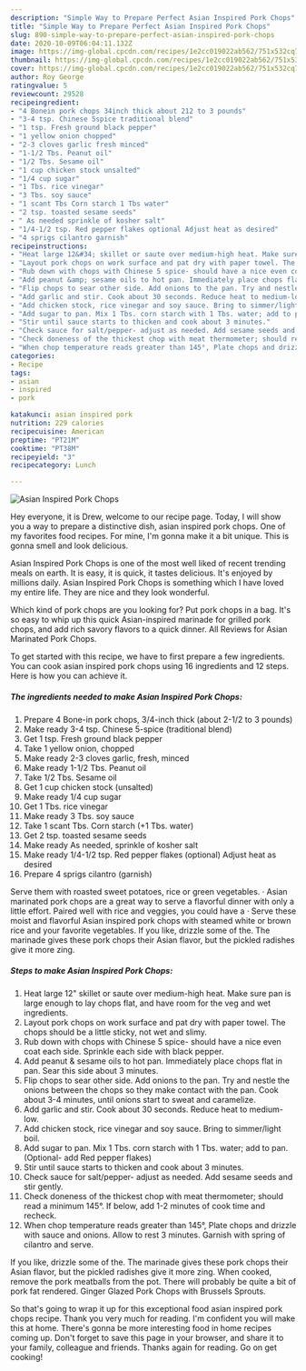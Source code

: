 ```yaml
---
description: "Simple Way to Prepare Perfect Asian Inspired Pork Chops"
title: "Simple Way to Prepare Perfect Asian Inspired Pork Chops"
slug: 890-simple-way-to-prepare-perfect-asian-inspired-pork-chops
date: 2020-10-09T06:04:11.132Z
image: https://img-global.cpcdn.com/recipes/1e2cc019022ab562/751x532cq70/asian-inspired-pork-chops-recipe-main-photo.jpg
thumbnail: https://img-global.cpcdn.com/recipes/1e2cc019022ab562/751x532cq70/asian-inspired-pork-chops-recipe-main-photo.jpg
cover: https://img-global.cpcdn.com/recipes/1e2cc019022ab562/751x532cq70/asian-inspired-pork-chops-recipe-main-photo.jpg
author: Roy George
ratingvalue: 5
reviewcount: 29528
recipeingredient:
- "4 Bonein pork chops 34inch thick about 212 to 3 pounds"
- "3-4 tsp. Chinese 5spice traditional blend"
- "1 tsp. Fresh ground black pepper"
- "1 yellow onion chopped"
- "2-3 cloves garlic fresh minced"
- "1-1/2 Tbs. Peanut oil"
- "1/2 Tbs. Sesame oil"
- "1 cup chicken stock unsalted"
- "1/4 cup sugar"
- "1 Tbs. rice vinegar"
- "3 Tbs. soy sauce"
- "1 scant Tbs Corn starch 1 Tbs water"
- "2 tsp. toasted sesame seeds"
- " As needed sprinkle of kosher salt"
- "1/4-1/2 tsp. Red pepper flakes optional Adjust heat as desired"
- "4 sprigs cilantro garnish"
recipeinstructions:
- "Heat large 12&#34; skillet or saute over medium-high heat. Make sure pan is large enough to lay chops flat, and have room for the veg and wet ingredients."
- "Layout pork chops on work surface and pat dry with paper towel. The chops should be a little sticky, not wet and slimy."
- "Rub down with chops with Chinese 5 spice- should have a nice even coat each side. Sprinkle each side with black pepper."
- "Add peanut &amp; sesame oils to hot pan. Immediately place chops flat in pan. Sear this side about 3 minutes."
- "Flip chops to sear other side. Add onions to the pan. Try and nestle the onions between the chops so they make contact with the pan. Cook about 3-4 minutes, until onions start to sweat and caramelize."
- "Add garlic and stir. Cook about 30 seconds. Reduce heat to medium-low."
- "Add chicken stock, rice vinegar and soy sauce. Bring to simmer/light boil."
- "Add sugar to pan. Mix 1 Tbs. corn starch with 1 Tbs. water; add to pan. (Optional- add Red pepper flakes)"
- "Stir until sauce starts to thicken and cook about 3 minutes."
- "Check sauce for salt/pepper- adjust as needed. Add sesame seeds and stir gently."
- "Check doneness of the thickest chop with meat thermometer; should read a minimum 145°. If below, add 1-2 minutes of cook time and recheck."
- "When chop temperature reads greater than 145°, Plate chops and drizzle with sauce and onions. Allow to rest 3 minutes. Garnish with spring of cilantro and serve."
categories:
- Recipe
tags:
- asian
- inspired
- pork

katakunci: asian inspired pork 
nutrition: 229 calories
recipecuisine: American
preptime: "PT21M"
cooktime: "PT38M"
recipeyield: "3"
recipecategory: Lunch

---
```



![Asian Inspired Pork Chops](https://img-global.cpcdn.com/recipes/1e2cc019022ab562/751x532cq70/asian-inspired-pork-chops-recipe-main-photo.jpg)

Hey everyone, it is Drew, welcome to our recipe page. Today, I will show you a way to prepare a distinctive dish, asian inspired pork chops. One of my favorites food recipes. For mine, I'm gonna make it a bit unique. This is gonna smell and look delicious.

Asian Inspired Pork Chops is one of the most well liked of recent trending meals on earth. It is easy, it is quick, it tastes delicious. It's enjoyed by millions daily. Asian Inspired Pork Chops is something which I have loved my entire life. They are nice and they look wonderful.

Which kind of pork chops are you looking for? Put pork chops in a bag. It&#39;s so easy to whip up this quick Asian-inspired marinade for grilled pork chops, and add rich savory flavors to a quick dinner. All Reviews for Asian Marinated Pork Chops.


To get started with this recipe, we have to first prepare a few ingredients. You can cook asian inspired pork chops using 16 ingredients and 12 steps. Here is how you can achieve it.

<!--inarticleads1-->

##### The ingredients needed to make Asian Inspired Pork Chops:

1. Prepare 4 Bone-in pork chops, 3/4-inch thick (about 2-1/2 to 3 pounds)
1. Make ready 3-4 tsp. Chinese 5-spice (traditional blend)
1. Get 1 tsp. Fresh ground black pepper
1. Take 1 yellow onion, chopped
1. Make ready 2-3 cloves garlic, fresh, minced
1. Make ready 1-1/2 Tbs. Peanut oil
1. Take 1/2 Tbs. Sesame oil
1. Get 1 cup chicken stock (unsalted)
1. Make ready 1/4 cup sugar
1. Get 1 Tbs. rice vinegar
1. Make ready 3 Tbs. soy sauce
1. Take 1 scant Tbs. Corn starch (+1 Tbs. water)
1. Get 2 tsp. toasted sesame seeds
1. Make ready  As needed, sprinkle of kosher salt
1. Make ready 1/4-1/2 tsp. Red pepper flakes (optional) Adjust heat as desired
1. Prepare 4 sprigs cilantro (garnish)


Serve them with roasted sweet potatoes, rice or green vegetables. · Asian marinated pork chops are a great way to serve a flavorful dinner with only a little effort. Paired well with rice and veggies, you could have a · Serve these moist and flavorful Asian inspired pork chops with steamed white or brown rice and your favorite vegetables. If you like, drizzle some of the. The marinade gives these pork chops their Asian flavor, but the pickled radishes give it more zing. 

<!--inarticleads2-->

##### Steps to make Asian Inspired Pork Chops:

1. Heat large 12&#34; skillet or saute over medium-high heat. Make sure pan is large enough to lay chops flat, and have room for the veg and wet ingredients.
1. Layout pork chops on work surface and pat dry with paper towel. The chops should be a little sticky, not wet and slimy.
1. Rub down with chops with Chinese 5 spice- should have a nice even coat each side. Sprinkle each side with black pepper.
1. Add peanut &amp; sesame oils to hot pan. Immediately place chops flat in pan. Sear this side about 3 minutes.
1. Flip chops to sear other side. Add onions to the pan. Try and nestle the onions between the chops so they make contact with the pan. Cook about 3-4 minutes, until onions start to sweat and caramelize.
1. Add garlic and stir. Cook about 30 seconds. Reduce heat to medium-low.
1. Add chicken stock, rice vinegar and soy sauce. Bring to simmer/light boil.
1. Add sugar to pan. Mix 1 Tbs. corn starch with 1 Tbs. water; add to pan. (Optional- add Red pepper flakes)
1. Stir until sauce starts to thicken and cook about 3 minutes.
1. Check sauce for salt/pepper- adjust as needed. Add sesame seeds and stir gently.
1. Check doneness of the thickest chop with meat thermometer; should read a minimum 145°. If below, add 1-2 minutes of cook time and recheck.
1. When chop temperature reads greater than 145°, Plate chops and drizzle with sauce and onions. Allow to rest 3 minutes. Garnish with spring of cilantro and serve.


If you like, drizzle some of the. The marinade gives these pork chops their Asian flavor, but the pickled radishes give it more zing. When cooked, remove the pork meatballs from the pot. There will probably be quite a bit of pork fat rendered. Ginger Glazed Pork Chops with Brussels Sprouts. 

So that's going to wrap it up for this exceptional food asian inspired pork chops recipe. Thank you very much for reading. I'm confident you will make this at home. There's gonna be more interesting food in home recipes coming up. Don't forget to save this page in your browser, and share it to your family, colleague and friends. Thanks again for reading. Go on get cooking!
